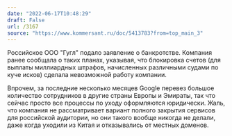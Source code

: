```yaml
---
date: "2022-06-17T10:48:29"
draft: False
url: /3167
source: "https://www.kommersant.ru/doc/5413783?from=top_main_3"
---
```


Российское ООО "Гугл" подало заявление о банкротстве. Компания ранее сообщала о таких планах, указывая, что блокировка счетов (для выплаты миллиардных штрафов, начисленных различными судами по куче исков) сделала невозможной работу компании. 

Впрочем, за последние несколько месяцев Google перевез большое количество сотрудников в другие страны Европы и Эмираты, так что сейчас просто все процессы по уходу оформляются юридически. Жаль, что компания не рассматривает вариант полного закрытия сервисов для российской аудитории, но они такого вообще никогда не делали, даже когда уходили из Китая и отказывались от местных доменов.
